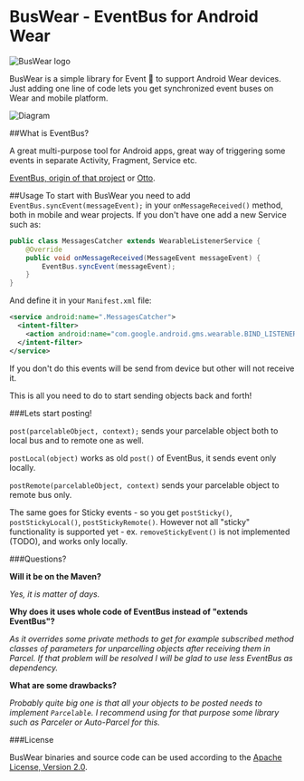 BusWear - EventBus for Android Wear
=======
![BusWear logo](https://raw.githubusercontent.com/tajchert/BusWear/master/mobile/src/main/res/drawable-xxxhdpi/ic_launcher.png)

BusWear is a simple library for Event :bus: to support Android Wear devices. Just adding one line of code lets you get synchronized event buses on Wear and mobile platform.

![Diagram](https://raw.githubusercontent.com/tajchert/BusWear/master/diagram.png)

##What is EventBus?

A great multi-purpose tool for Android apps, great way of triggering some events in separate Activity, Fragment, Service etc.

[EventBus, origin of that project](https://github.com/greenrobot/EventBus) or [Otto](https://github.com/square/otto).

##Usage
To start with BusWear you need to add `EventBus.syncEvent(messageEvent);` in your `onMessageReceived()` method, both in mobile and wear projects. If you don't have one add a new Service such as:
```java
public class MessagesCatcher extends WearableListenerService {
    @Override
    public void onMessageReceived(MessageEvent messageEvent) {
        EventBus.syncEvent(messageEvent);
    }
}
```
And define it in your `Manifest.xml` file:
```xml
<service android:name=".MessagesCatcher">
  <intent-filter>
    <action android:name="com.google.android.gms.wearable.BIND_LISTENER" />
  </intent-filter>
</service>
```

If you don't do this events will be send from device but other will not receive it.

This is all you need to do to start sending objects back and forth!

###Lets start posting!

`post(parcelableObject, context);` sends your parcelable object both to local bus and to remote one as well.

`postLocal(object)` works as old `post()` of EventBus, it sends event only locally.

`postRemote(parcelableObject, context)` sends your parcelable object to remote bus only.

The same goes for Sticky events - so you get `postSticky()`, `postStickyLocal()`, `postStickyRemote()`. However not all "sticky" functionality is supported yet - ex. `removeStickyEvent()` is not implemented (TODO), and works only locally.

###Questions?

**Will it be on the Maven?**

_Yes, it is matter of days._

**Why does it uses whole code of EventBus instead of "extends EventBus"?**

_As it overrides some private methods to get for example subscribed method classes of parameters for unparcelling objects after receiving them in Parcel. If that problem will be resolved I will be glad to use less EventBus as dependency._

**What are some drawbacks?**

_Probably quite big one is that all your objects to be posted needs to implement `Parcelable`. I recommend using for that purpose some library such as Parceler or Auto-Parcel for this._

###License

BusWear binaries and source code can be used according to the [Apache License, Version 2.0](LICENSE).


